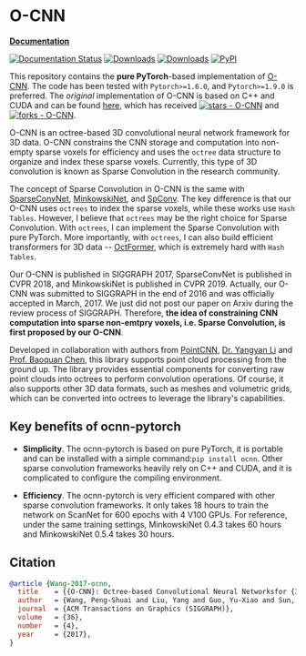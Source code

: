 # O-CNN

**[Documentation](https://ocnn-pytorch.readthedocs.io)**

[![Documentation Status](https://readthedocs.org/projects/ocnn-pytorch/badge/?version=latest)](https://ocnn-pytorch.readthedocs.io/en/latest/?badge=latest)
[![Downloads](https://static.pepy.tech/badge/ocnn)](https://pepy.tech/project/ocnn)
[![Downloads](https://static.pepy.tech/badge/ocnn/month)](https://pepy.tech/project/ocnn)
[![PyPI](https://img.shields.io/pypi/v/ocnn)](https://pypi.org/project/ocnn/)

This repository contains the **pure PyTorch**-based implementation of
[O-CNN](https://wang-ps.github.io/O-CNN.html). The code has been tested with
`Pytorch>=1.6.0`, and `Pytorch>=1.9.0` is preferred. The *original*
implementation of O-CNN is based on C++ and CUDA and can be found
[here](https://github.com/Microsoft/O-CNN), which has received
[![stars - O-CNN](https://img.shields.io/github/stars/microsoft/O-CNN?style=social)](https://github.com/microsoft/O-CNN) and
[![forks - O-CNN](https://img.shields.io/github/forks/microsoft/O-CNN?style=social)](https://github.com/microsoft/O-CNN).


O-CNN is an octree-based 3D convolutional neural network framework for 3D data.
O-CNN constrains the CNN storage and computation into non-empty sparse voxels
for efficiency and uses the `octree` data structure to organize and index these
sparse voxels. Currently, this type of 3D convolution is known as Sparse
Convolution in the research community.


The concept of Sparse Convolution in O-CNN is the same with
[SparseConvNet](https://openaccess.thecvf.com/content_cvpr_2018/papers/Graham_3D_Semantic_Segmentation_CVPR_2018_paper.pdf),
[MinkowskiNet](https://github.com/NVIDIA/MinkowskiEngine), and
[SpConv](https://github.com/traveller59/spconv).
The key difference is that our O-CNN uses `octrees` to index the sparse voxels,
while these works use `Hash Tables`. However, I believe that `octrees` may be
the right choice for Sparse Convolution. With `octrees`, I can implement the
Sparse Convolution with pure PyTorch. More importantly, with `octrees`, I can
also build efficient transformers for 3D data --
[OctFormer](https://github.com/octree-nn/octformer), which is extremely hard
with `Hash Tables`.


Our O-CNN is published in SIGGRAPH 2017, SparseConvNet is published in CVPR
2018, and MinkowskiNet is published in CVPR 2019. Actually, our O-CNN was
submitted to SIGGRAPH in the end of 2016 and was officially accepted in March,
2017. <!-- The camera-ready version of our O-CNN was submitted to SIGGRAPH in April, 2018. -->
We just did not post our paper on Arxiv during the review process of SIGGRAPH.
Therefore, **the idea of constraining CNN computation into sparse non-emtpry
voxels, i.e. Sparse Convolution,  is first proposed by our O-CNN**.


Developed in collaboration with authors from [PointCNN](https://arxiv.org/abs/1801.07791),
[Dr. Yangyan Li](https://yangyan.li/) and [Prof. Baoquan Chen](https://baoquanchen.info/),
this library supports point cloud processing from the ground up.
The library provides essential components for converting raw point clouds into
octrees to perform convolution operations. Of course, it also supports other 3D
data formats, such as meshes and volumetric grids, which can be converted into
octrees to leverage the library's capabilities.


## Key benefits of ocnn-pytorch

- **Simplicity**. The ocnn-pytorch is based on pure PyTorch, it is portable and
  can be installed with a simple command:`pip install ocnn`. Other sparse
  convolution frameworks heavily rely on C++ and CUDA, and it is complicated to
  configure the compiling environment.

- **Efficiency**. The ocnn-pytorch is very efficient compared with other sparse
  convolution frameworks.  It only takes 18 hours to train the network on
  ScanNet for 600 epochs with 4 V100 GPUs. For reference, under the same
  training settings, MinkowskiNet 0.4.3 takes 60 hours and MinkowskiNet 0.5.4
  takes 30 hours.

## Citation

  ```bibtex
  @article {Wang-2017-ocnn,
    title    = {{O-CNN}: Octree-based Convolutional Neural Networksfor {3D} Shape Analysis},
    author   = {Wang, Peng-Shuai and Liu, Yang and Guo, Yu-Xiao and Sun, Chun-Yu and Tong, Xin},
    journal  = {ACM Transactions on Graphics (SIGGRAPH)},
    volume   = {36},
    number   = {4},
    year     = {2017},
  }
  ```
